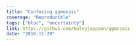 ```yaml
---
title: "Confusing ggmosaic"
coverage: "Reproducible"
tags: ["bloc", "uncertainty"]
link: https://github.com/haleyjeppson/ggmosaic
date: "2018-11-29"
---
```

